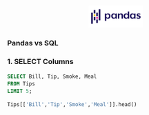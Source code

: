 <p align=center><img src='Pandas.png' width=25%></p>

### Pandas vs SQL 

### 1. SELECT Columns

```SQL
SELECT Bill, Tip, Smoke, Meal
FROM Tips
LIMIT 5;
```

```Python
Tips[['Bill','Tip','Smoke','Meal']].head()
```

